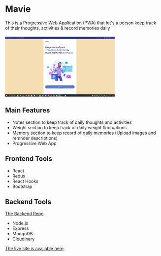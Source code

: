 # Mavie

This is a Progressive Web Application (PWA) that let's a person keep track of their thoughts, activities & record memories daily

<div>
  <img src="./public/blob/mavie.png" height="200" />
</div>

## Main Features

<ul>
  <li>Notes section to keep track of daily thoughts and activities</li>
  <li>Weight section to keep track of daily weight fluctuations</li>
  <li>Memory section to keep record of daily memories (Upload images and remnder descriptions)</li>
  <li>Progressive Web App</li>
</ul>

## Frontend Tools

<ul>
  <li>React</li>
  <li>Redux</li>
  <li>React Hooks</li>
  <li>Bootstrap</li>
</ul>

## Backend Tools
[The Backend Repo](https://github.com/joshBeals/mavie_backend).
<ul>
  <li>Node.js</li>
  <li>Express</li>
  <li>MongoDB</li>
  <li>Cloudinary</li>
</ul>


[The live site is available here](https://mavie-react.netlify.app/).
